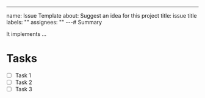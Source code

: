 ---
name: Issue Template
about: Suggest an idea for this project
title: issue title
labels: ""
assignees: ""
---# Summary <!-- 이슈에 대한 간단한 요약. -->

It implements ...

# Tasks <!-- 해야 할 태스크 체크리스트로 만들기 -->

- [ ] Task 1
- [ ] Task 2
- [ ] Task 3
